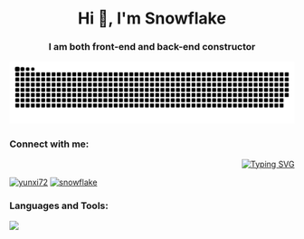 <h1 align="center">Hi 👋, I'm Snowflake</h1>

<h3 align="center">I am both front-end and back-end constructor</h3>
<picture>
  <source media="(prefers-color-scheme: dark)" srcset="https://raw.githubusercontent.com/platane/platane/output/github-contribution-grid-snake-dark.svg">
  <source media="(prefers-color-scheme: light)" srcset="https://raw.githubusercontent.com/platane/platane/output/github-contribution-grid-snake.svg">
  <img alt="github contribution grid snake animation" src="https://raw.githubusercontent.com/platane/platane/output/github-contribution-grid-snake.svg">
</picture>

<h3 align="left">Connect with me:</h3>
<p align ="right">
<a href="https://git.io/typing-svg"><img src="https://readme-typing-svg.herokuapp.com?font=Fira+Code&duration=3000&pause=1000&color=15B601&random=true&width=435&lines=print(%22Hello%22);printf(%22Bonjour%22);System.out.println(%22Guten+Tag%22);echo(%22%E4%BD%A0%E5%A5%BD%22)" alt="Typing SVG" /></a>
</p>
<p align="left">
<a href="https://www.leetcode.com/yunxi72" target="blank"><img align="center" src="https://raw.githubusercontent.com/rahuldkjain/github-profile-readme-generator/master/src/images/icons/Social/leet-code.svg" alt="yunxi72" height="50" width="50" /></a>
<a href="https://www.github.com/snowflake2432" target="blank"><img align="center" src="https://skillicons.dev/icons?i=github" alt="snowflake" height="50" width="50" /></a>
</p>
<h3 align="left">Languages and Tools:</h3>
<p align="left">
  <a href="https://skillicons.dev">
    <img src="https://skillicons.dev/icons?i=py,html,bootstrap,linux,stackoverflow,raspberrypi,vscode" />
  </a>
  
</p>

